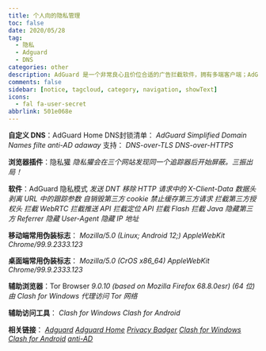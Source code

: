 ```yaml
---
title: 个人向的隐私管理
toc: false
date: 2020/05/28
tag:
  - 隐私
  - Adguard
  - DNS
categories: other
description: AdGuard 是一个非常良心且价位合适的广告拦截软件，拥有多端客户端；AdGuard Home 是一套 DNS 端拦截方案，可利用 snap 快速部署；隐私獾是一款浏览器插件，三振出局的拦截思路非常有意思。
comments: false
sidebar: [notice, tagcloud, category, navigation, showText]
icons:
  - fal fa-user-secret
abbrlink: 501e068e
---
```


**自定义 DNS**：AdGuard Home
DNS封锁清单：
*AdGuard Simplified Domain Names filte*
*anti-AD*
*adaway*
支持：
*DNS-over-TLS*
*DNS-over-HTTPS*

**浏览器插件**：隐私獾
*隐私獾会在三个网站发现同一个追踪器后开始屏蔽。三振出局！*

**软件**：AdGuard 隐私模式
*发送 DNT*
*移除 HTTP 请求中的 X-Client-Data 数据头*
*剥离 URL 中的跟踪参数*
*自销毁第三方 cookie*
*禁止缓存第三方请求*
*拦截第三方授权头*
*拦截 WebRTC*
*拦截推送 API*
*拦截定位 API*
*拦截 Flash*
*拦截 Java*
*隐藏第三方 Referrer*
*隐藏 User-Agent*
*隐藏 IP 地址*

**移动端常用伪装标志**：
*Mozilla/5.0 (Linux; Android 12;) AppleWebKit Chrome/99.9.2333.123*

**桌面端常用伪装标志**：
*Mozilla/5.0 (CrOS x86_64) AppleWebKit Chrome/99.9.2333.123*

**辅助浏览器**：Tor Browser
*9.0.10 (based on Mozilla Firefox 68.8.0esr) (64 位)*
*由 Clash for Windows 代理访问 Tor 网络*

**辅助访问工具**：
*Clash for Windows*
*Clash for Android*

**相关链接**：
*[Adguard](https://adguard.com/zh_cn/welcome.html)*
*[Adguard Home](https://github.com/AdguardTeam/AdGuardHome)*
*[Privacy Badger](https://github.com/EFForg/privacybadger)*
*[Clash for Windows](https://github.com/Fndroid/clash_for_windows_pkg)*
*[Clash for Android](https://github.com/Kr328/ClashForAndroid)*
*[anti-AD](https://github.com/privacy-protection-tools/anti-AD)*
